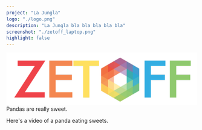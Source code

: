 ```yaml
---
project: "La Jungla"
logo: "./logo.png"
description: "La Jungla bla bla bla bla bla"
screenshot: "./zetoff_laptop.png"
highlight: false
---
```


![](logo.png)
Pandas are really sweet.

Here's a video of a panda eating sweets.
